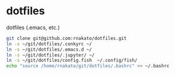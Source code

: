 # dotfiles
dotfiles (.emacs, etc.)


```sh
git clone git@github.com:rnakato/dotfiles.git
ln -s ~/git/dotfiles/.conkyrc ~/
ln -s ~/git/dotfiles/.emacs.d ~/
ln -s ~/git/dotfiles/.jupyter/ ~/
ln -s ~/git/dotfiles/config.fish  ~/.config/fish/
echo "source /home/rnakato/git/dotfiles/.bashrc" >> ~/.bashrc
```
